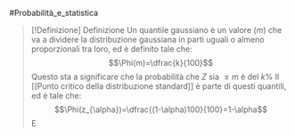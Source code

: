 #Probabilità_e_statistica 

>[!Definizione]  Definizione
>Un quantile gaussiano è un valore ($m$) che va a dividere la distribuzione gaussiana in parti uguali o almeno proporzionali tra loro, ed è definito tale che:
>$$\Phi(m)=\dfrac{k}{100}$$
>Questo sta a significare che la probabilità che $Z$ sia $\leq m$ è del $k\%$
>Il [[Punto critico della distribuzione standard]] è parte di questi quantili, ed è tale che:
>$$\Phi(z_{\alpha})=\dfrac{(1-\alpha)100}{100}=1-\alpha$$
>E 